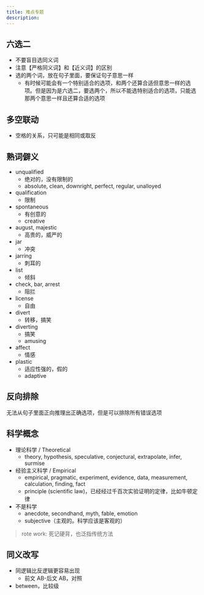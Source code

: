 ```yaml
---
title: 难点专题
description:
---
```


## 六选二

- 不要盲目选同义词
- 注意【严格同义词】和【近义词】的区别
- 选的两个词，放在句子里面，要保证句子意思一样
  - 有时候可能会有一个特别适合的选项，和两个还算合适但意思一样的选项。但是因为是六选二，要选两个，所以不能选特别适合的选项，只能选那两个意思一样且还算合适的选项

## 多空联动

- 空格的关系，只可能是相同或取反

## 熟词僻义

- unqualified
  - 绝对的，没有限制的
  - absolute, clean, downright, perfect, regular, unalloyed
- qualification
  - 限制
- spontaneous
  - 有创意的
  - creative
- august, majestic
  - 高贵的，威严的
- jar
  - 冲突
- jarring
  - 刺耳的
- list
  - 倾斜
- check, bar, arrest
  - 阻拦
- license
  - 自由
- divert
  - 转移，搞笑
- diverting
  - 搞笑
  - amusing
- affect
  - 情感
- plastic
  - 适应性强的，假的
  - adaptive

## 反向排除

无法从句子里面正向推理出正确选项，但是可以排除所有错误选项

## 科学概念

- 理论科学 / Theoretical
  - theory, hypothesis, speculative, conjectural, extrapolate, infer, surmise
- 经验主义科学 / Empirical
  - empirical, pragmatic, experiment, evidence, data, measurement, calculation, finding, fact
  - principle (scientific law)，已经经过千百次实验证明的定律，比如牛顿定律
- 不是科学
  - anecdote, secondhand, myth, fable, emotion
  - subjective（主观的。科学应该是客观的）

> rote work: 死记硬背，也泛指传统方法

## 同义改写

- 同逻辑比反逻辑更容易出现
  - 前文 AB-后文 AB，对照
- between，比较级
